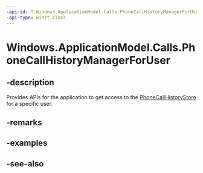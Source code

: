 ----api-id: T:Windows.ApplicationModel.Calls.PhoneCallHistoryManagerForUser
-api-type: winrt class
---<!-- Class syntax.public class PhoneCallHistoryManagerForUser : Windows.ApplicationModel.Calls.IPhoneCallHistoryManagerForUser--># Windows.ApplicationModel.Calls.PhoneCallHistoryManagerForUser## -descriptionProvides APIs for the application to get access to the [PhoneCallHistoryStore](phonecallhistorystore.md) for a specific user.## -remarks## -examples## -see-also